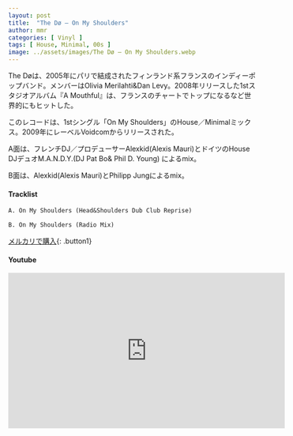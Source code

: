 ```yaml
---
layout: post
title:  "The Dø – On My Shoulders"
author: mmr
categories: [ Vinyl ]
tags: [ House, Minimal, 00s ]
image: ../assets/images/The Dø – On My Shoulders.webp
---
```


The Døは、2005年にパリで結成されたフィンランド系フランスのインディーポップバンド。メンバーはOlivia Merilahti&Dan Levy。2008年リリースした1stスタジオアルバム『A Mouthful』は、フランスのチャートでトップになるなど世界的にもヒットした。

このレコードは、1stシングル「On My Shoulders」のHouse／Minimalミックス。2009年にレーベルVoidcomからリリースされた。

A面は、フレンチDJ／プロデューサーAlexkid(Alexis Mauri)とドイツのHouse DJデュオM.A.N.D.Y.(DJ Pat Bo& Phil D. Young)
によるmix。

B面は、Alexkid(Alexis Mauri)とPhilipp Jungによるmix。


#### Tracklist
```md
A. On My Shoulders (Head&Shoulders Dub Club Reprise)

B. On My Shoulders (Radio Mix)
```

[メルカリで購入](https://jp.mercari.com/item/m95424112713?afid=6142608987){: .button1}

#### Youtube
<iframe width="560" height="315" src="https://www.youtube.com/embed/3bnd0BUxDQo?si=yoRqP2b2gUmy1Oxo" title="YouTube video player" frameborder="0" allow="accelerometer; autoplay; clipboard-write; encrypted-media; gyroscope; picture-in-picture; web-share" referrerpolicy="strict-origin-when-cross-origin" allowfullscreen></iframe>
